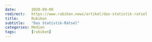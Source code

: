 ```yaml
---
date:       2020-09-09
redirect:   https://www.rubikon.news/artikel/das-statistik-ratsel
title:      Rubikon
subtitle:   "Das Statistik-Rätsel"
categories: Medien
tags:       [rubikon]
---
```

